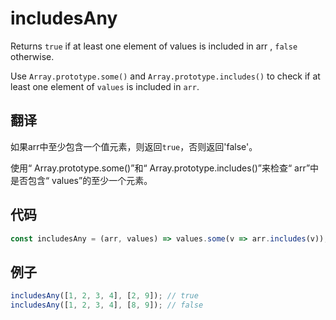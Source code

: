 # includesAny

Returns `true` if at least one element of values is included in arr , `false` otherwise.

Use `Array.prototype.some()` and `Array.prototype.includes()` to check if at least one element of `values` is included in `arr`.

## 翻译

如果arr中至少包含一个值元素，则返回`true`，否则返回'false'。

使用“ Array.prototype.some()”和“ Array.prototype.includes()”来检查“ arr”中是否包含“ values”的至少一个元素。

## 代码

```js
const includesAny = (arr, values) => values.some(v => arr.includes(v));
```

## 例子

```js
includesAny([1, 2, 3, 4], [2, 9]); // true
includesAny([1, 2, 3, 4], [8, 9]); // false
```
